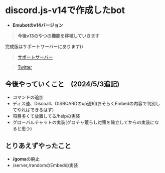 # discord.js-v14で作成したbot

- **Emubotのv14バージョン**

> **今後v13のやつの機能を移植していきます**

完成版はサポートサーバーにあります()

> [サポートサーバー](https://discord.gg/CyVbd7aMww)

> [Twitter](https://twitter.com/ryo_001339)

## 今後やっていくこと　(2024/5/3追記)
- コマンドの追加
- ディス速、Discoall、DISBOARDのup通知(おそらくEmbedの内容で判別してやればできるはず)
- 項目多くて放置してる/helpの実装
- グローバルチャットの実装(グロチャ荒らし対策を確立してからの実装になると思う)

## とりあえずやったこと
- **/goma**の廃止
- /server,/randomのEmbedの実装
